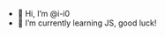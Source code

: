- 👋 Hi, I’m @i-i0
- 🌱 I’m currently learning JS, good luck!

<!---
i-i0/i-i0 is a ✨ special ✨ repository because its `README.md` (this file) appears on your GitHub profile.
You can click the Preview link to take a look at your changes.
--->

